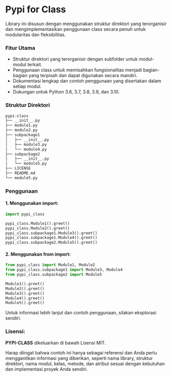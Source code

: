 # Pypi for Class

Library ini disusun dengan menggunakan struktur direktori yang terorganisir dan mengimplementasikan penggunaan class secara penuh untuk modularitas dan fleksibilitas.

### Fitur Utama
- Struktur direktori yang terorganisir dengan subfolder untuk modul-modul terkait.
- Penggunaan class untuk memisahkan fungsionalitas menjadi bagian-bagian yang terpisah dan dapat digunakan secara mandiri.
- Dokumentasi lengkap dan contoh penggunaan yang disertakan dalam setiap modul.
- Dukungan untuk Python 3.6, 3.7, 3.8, 3.9, dan 3.10.

### Struktur Direktori

```bash
pypi-class
├── __init__.py
├── module1.py
├── module2.py
├── subpackage1
│   ├── __init__.py
│   ├── module3.py
│   └── module4.py
├── subpackage2
│   ├── __init__.py
│   └── module5.py
├── LICENSE
├── README.md
└── module5.py
```

### Penggunaan

#### 1. Menggunakan import:
```python
import pypi_class

pypi_class.Module1().greet()
pypi_class.Module2().greet()
pypi_class.subpackage1.Module3().greet()
pypi_class.subpackage1.Module4().greet()
pypi_class.subpackage2.Module5().greet()
```

#### 2. Menggunakan from import:
```python
from pypi_class import Module1, Module2
from pypi_class.subpackage1 import Module3, Module4
from pypi_class.subpackage2 import Module5

Module1().greet()
Module2().greet()
Module3().greet()
Module4().greet()
Module5().greet()
```

Untuk informasi lebih lanjut dan contoh penggunaan, silakan eksplorasi sendiri.

### Lisensi:
**PYPI-CLASS** dikeluarkan di bawah Lisensi MIT.

Harap diingat bahwa contoh ini hanya sebagai referensi dan Anda perlu menggantikan informasi yang diberikan, seperti nama library, struktur direktori, nama modul, kelas, metode, dan atribut sesuai dengan kebutuhan dan implementasi proyek Anda sendiri.